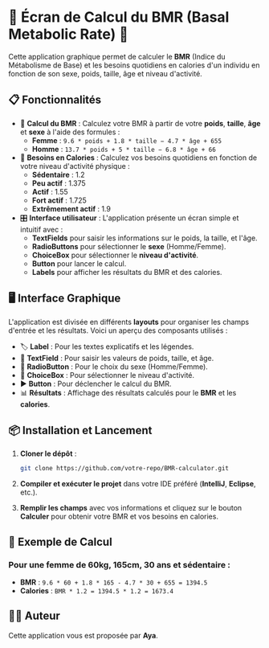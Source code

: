 
# 🧮 Écran de Calcul du BMR (Basal Metabolic Rate) 🧮

Cette application graphique permet de calculer le **BMR** (Indice du Métabolisme de Base) et les besoins quotidiens en calories d'un individu en fonction de son sexe, poids, taille, âge et niveau d'activité.

## 📋 Fonctionnalités

- 🔹 **Calcul du BMR** : Calculez votre BMR à partir de votre **poids**, **taille**, **âge** et **sexe** à l'aide des formules :
  - **Femme** : `9.6 * poids + 1.8 * taille − 4.7 * âge + 655`
  - **Homme** : `13.7 * poids + 5 * taille − 6.8 * âge + 66`
- 🔹 **Besoins en Calories** : Calculez vos besoins quotidiens en fonction de votre niveau d'activité physique :
  - **Sédentaire** : 1.2
  - **Peu actif** : 1.375
  - **Actif** : 1.55
  - **Fort actif** : 1.725
  - **Extrêmement actif** : 1.9
- 🎛️ **Interface utilisateur** : L'application présente un écran simple et intuitif avec :
  - **TextFields** pour saisir les informations sur le poids, la taille, et l'âge.
  - **RadioButtons** pour sélectionner le **sexe** (Homme/Femme).
  - **ChoiceBox** pour sélectionner le **niveau d'activité**.
  - **Button** pour lancer le calcul.
  - **Labels** pour afficher les résultats du BMR et des calories.

## 🖥️ Interface Graphique

L'application est divisée en différents **layouts** pour organiser les champs d'entrée et les résultats. Voici un aperçu des composants utilisés :

- 🏷️ **Label** : Pour les textes explicatifs et les légendes.
- 📝 **TextField** : Pour saisir les valeurs de poids, taille, et âge.
- 🔘 **RadioButton** : Pour le choix du sexe (Homme/Femme).
- 🔽 **ChoiceBox** : Pour sélectionner le niveau d'activité.
- ▶️ **Button** : Pour déclencher le calcul du BMR.
- 📊 **Résultats** : Affichage des résultats calculés pour le **BMR** et les **calories**.

## 📦 Installation et Lancement

1. **Cloner le dépôt** :
   ```bash
   git clone https://github.com/votre-repo/BMR-calculator.git
   ```
2. **Compiler et exécuter le projet** dans votre IDE préféré (**IntelliJ**, **Eclipse**, etc.).

3. **Remplir les champs** avec vos informations et cliquez sur le bouton **Calculer** pour obtenir votre BMR et vos besoins en calories.

## 📜 Exemple de Calcul

### Pour une femme de 60kg, 165cm, 30 ans et sédentaire :
- **BMR** : `9.6 * 60 + 1.8 * 165 - 4.7 * 30 + 655 = 1394.5`
- **Calories** : `BMR * 1.2 = 1394.5 * 1.2 = 1673.4`

## 👩‍💻 Auteur

Cette application vous est proposée par **Aya**.
